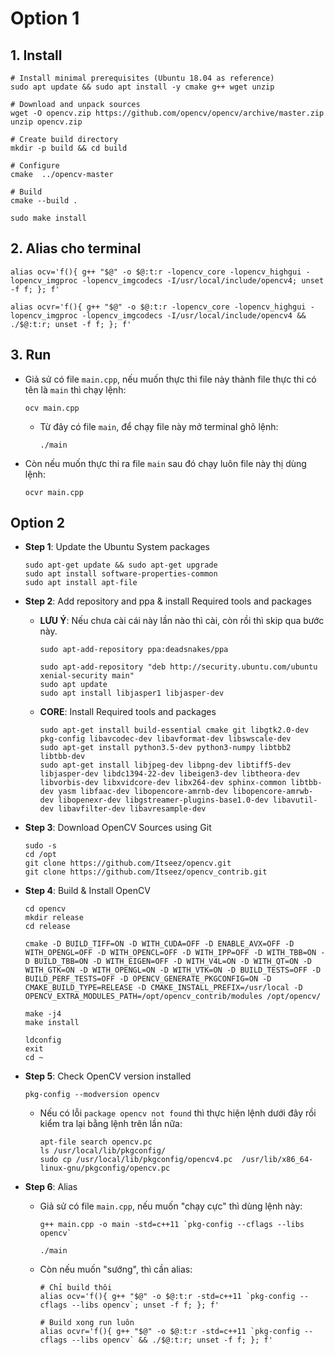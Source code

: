 # Option 1
## 1. Install
```shell
# Install minimal prerequisites (Ubuntu 18.04 as reference)
sudo apt update && sudo apt install -y cmake g++ wget unzip

# Download and unpack sources
wget -O opencv.zip https://github.com/opencv/opencv/archive/master.zip
unzip opencv.zip

# Create build directory
mkdir -p build && cd build

# Configure
cmake  ../opencv-master

# Build
cmake --build .

sudo make install
```

## 2. Alias cho terminal
```shell
alias ocv='f(){ g++ "$@" -o $@:t:r -lopencv_core -lopencv_highgui -lopencv_imgproc -lopencv_imgcodecs -I/usr/local/include/opencv4; unset -f f; }; f'

alias ocvr='f(){ g++ "$@" -o $@:t:r -lopencv_core -lopencv_highgui -lopencv_imgproc -lopencv_imgcodecs -I/usr/local/include/opencv4 && ./$@:t:r; unset -f f; }; f'
```

## 3. Run
* Giả sử có file `main.cpp`, nếu muốn thực thi file này thành file thực thi có tên là `main` thì chạy lệnh:
  ```shell
  ocv main.cpp
  ```
  * Từ đây có file `main`, để chạy file này mở terminal ghõ lệnh:
    ```shell
    ./main
    ```

* Còn nếu muốn thực thi ra file `main` sau đó chạy luôn file này thị dùng lệnh:
  ```shell
  ocvr main.cpp
  ```

## Option 2
* **Step 1**: Update the Ubuntu System packages
  ```shell
  sudo apt-get update && sudo apt-get upgrade
  sudo apt install software-properties-common
  sudo apt install apt-file
  ```

* **Step 2**: Add repository and ppa & install Required tools and packages
  * **LƯU Ý**: Nếu chưa cài cái này lần nào thì cài, còn rồi thì skip qua bước này.
    ```shell
    sudo apt-add-repository ppa:deadsnakes/ppa
  
    sudo apt-add-repository "deb http://security.ubuntu.com/ubuntu xenial-security main"
    sudo apt update
    sudo apt install libjasper1 libjasper-dev
    ```
  
  * **CORE**: Install Required tools and packages
    ```shell
    sudo apt-get install build-essential cmake git libgtk2.0-dev pkg-config libavcodec-dev libavformat-dev libswscale-dev
    sudo apt-get install python3.5-dev python3-numpy libtbb2 libtbb-dev
    sudo apt-get install libjpeg-dev libpng-dev libtiff5-dev libjasper-dev libdc1394-22-dev libeigen3-dev libtheora-dev libvorbis-dev libxvidcore-dev libx264-dev sphinx-common libtbb-dev yasm libfaac-dev libopencore-amrnb-dev libopencore-amrwb-dev libopenexr-dev libgstreamer-plugins-base1.0-dev libavutil-dev libavfilter-dev libavresample-dev
    ```

* **Step 3**: Download OpenCV Sources using Git
  ```shell
  sudo -s
  cd /opt
  git clone https://github.com/Itseez/opencv.git
  git clone https://github.com/Itseez/opencv_contrib.git
  ```

* **Step 4**: Build & Install OpenCV
  ```shell
  cd opencv
  mkdir release
  cd release

  cmake -D BUILD_TIFF=ON -D WITH_CUDA=OFF -D ENABLE_AVX=OFF -D WITH_OPENGL=OFF -D WITH_OPENCL=OFF -D WITH_IPP=OFF -D WITH_TBB=ON -D BUILD_TBB=ON -D WITH_EIGEN=OFF -D WITH_V4L=ON -D WITH_QT=ON -D WITH_GTK=ON -D WITH_OPENGL=ON -D WITH_VTK=ON -D BUILD_TESTS=OFF -D BUILD_PERF_TESTS=OFF -D OPENCV_GENERATE_PKGCONFIG=ON -D CMAKE_BUILD_TYPE=RELEASE -D CMAKE_INSTALL_PREFIX=/usr/local -D OPENCV_EXTRA_MODULES_PATH=/opt/opencv_contrib/modules /opt/opencv/
  
  make -j4
  make install

  ldconfig
  exit
  cd ~
  ```

* **Step 5**: Check OpenCV version installed
  ```shell
  pkg-config --modversion opencv
  ```

  * Nếu có lỗi `package opencv not found` thì thực hiện lệnh dưới đây rồi kiểm tra lại bằng lệnh trên lần nữa:
    ```shell
    apt-file search opencv.pc
    ls /usr/local/lib/pkgconfig/
    sudo cp /usr/local/lib/pkgconfig/opencv4.pc  /usr/lib/x86_64-linux-gnu/pkgconfig/opencv.pc
    ```

* **Step 6**: Alias
  * Giả sử có file `main.cpp`, nếu muốn "chạy cực" thì dùng lệnh này:
    ```shell
    g++ main.cpp -o main -std=c++11 `pkg-config --cflags --libs opencv`

    ./main
    ```
  * Còn nếu muốn "sướng", thì cần alias:
    ```shell
    # Chỉ build thôi
    alias ocv='f(){ g++ "$@" -o $@:t:r -std=c++11 `pkg-config --cflags --libs opencv`; unset -f f; }; f'

    # Build xong run luôn
    alias ocvr='f(){ g++ "$@" -o $@:t:r -std=c++11 `pkg-config --cflags --libs opencv` && ./$@:t:r; unset -f f; }; f'
    ```